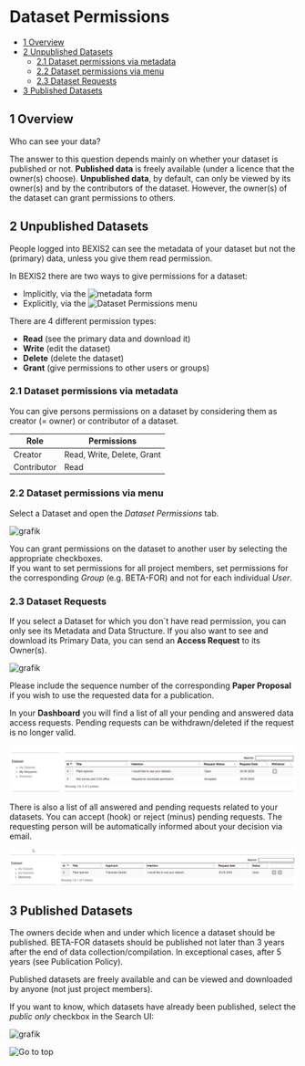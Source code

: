 # Dataset Permissions

<!-- TOC -->
- [1 Overview](#1-overview)
- [2 Unpublished Datasets](#2-unpublished-datasets)
	- [2.1 Dataset permissions via metadata](#21-dataset-permissions-via-metadata)
	- [2.2 Dataset permissions via menu](#22-dataset-permissions-via-menu)
	- [2.3 Dataset Requests](#23-dataset-requests)
- [3 Published Datasets](#3-published-datasets)

<!-- /TOC -->

## 1 Overview

Who can see your data?

The answer to this question depends mainly on whether your dataset is published or not. **Published data** is freely available (under a licence that the owner(s) choose). **Unpublished data**, by default, can only be viewed by its owner(s) and by the contributors of the dataset. However, the owner(s) of the dataset can grant permissions to others. 

## 2 Unpublished Datasets

People logged into BEXIS2 can see the metadata of your dataset but not the (primary) data, unless you give them read permission. 

In BEXIS2 there are two ways to give permissions for a dataset:

* Implicitly, via the ![metadata form](#2-dataset-permissions-via-metadata)
* Explicitly, via the ![Dataset Permissions menu](#3-dataset-permissions-via-menu)

There are 4 different permission types:
* **Read** (see the primary data and download it)
* **Write** (edit the dataset)
* **Delete** (delete the dataset)
* **Grant** (give permissions to other users or groups)

### 2.1 Dataset permissions via metadata

You can give persons permissions on a dataset by considering them as creator (= owner) or contributor of a dataset. 

| Role 		| Permissions	|
|---------------|---------------|
|Creator	| Read, Write, Delete, Grant |
|Contributor	| Read		|	

### 2.2 Dataset permissions via menu

Select a Dataset and open the *Dataset Permissions* tab. 

![grafik](https://user-images.githubusercontent.com/68608907/234571603-d9f42d02-e111-4a12-b2a5-d3f522ffeb39.png)

You can grant permissions on the dataset to another user by selecting the appropriate checkboxes.  
If you want to set permissions for all project members, set permissions for the corresponding *Group* (e.g. BETA-FOR) and not for each individual *User*. 

### 2.3 Dataset Requests

If you select a Dataset for which you don`t have read permission, you can only see its Metadata and Data Structure. If you also want to see and download its Primary Data, you can send an **Access Request** to its Owner(s). 

![grafik](https://user-images.githubusercontent.com/68608907/234676764-729632fd-6615-4a70-a5e1-842962279f7f.png)

Please include the sequence number of the corresponding **Paper Proposal** if you wish to use the requested data for a publication.

In your **Dashboard** you will find a list of all your pending and answered data access requests. Pending requests can be withdrawn/deleted if the request is no longer valid.

![image info](https://github.com/BEXIS2/Documents/raw/master/Manuals/DDM/Images/Requests.png)

There is also a list of all answered and pending requests related to your datasets. You can accept (hook) or reject (minus) pending requests. The requesting person will be automatically informed about your decision via email. 

![image info](https://github.com/BEXIS2/Documents/raw/master/Manuals/DDM/Images/decision.png)

## 3 Published Datasets

The owners decide when and under which licence a dataset should be published. BETA-FOR datasets should be published not later than 3 years after the end of data collection/compilation. In exceptional cases, after 5 years (see Publication Policy).

Published datasets are freely available and can be viewed and downloaded by anyone (not just project members). 

If you want to know, which datasets have already been published, select the *public only* checkbox in the Search UI:

![grafik](https://user-images.githubusercontent.com/68608907/235094582-2446eda2-5977-4168-abd3-3caeec5fe6c7.png)



![Go to top](#1-overview)
